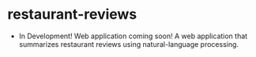 # restaurant-reviews
* In Development! Web application coming soon!
A web application that summarizes restaurant reviews using natural-language processing.
